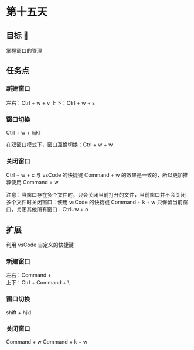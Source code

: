# 第十五天

## 目标 🎯

掌握窗口的管理

## 任务点

### 新建窗口

左右：Ctrl + w + v
上下：Ctrl + w + s

### 窗口切换

Ctrl + w + hjkl

在双窗口模式下，窗口互换切换：Ctrl + w + w

### 关闭窗口

Ctrl + w + c
与 vsCode 的快捷键 Command + w 的效果是一致的，所以更加推荐使用 Command + w

注意：当窗口存在多个文件时，只会关闭当前打开的文件，当前窗口并不会关闭
多个文件时关闭窗口：使用 vsCode 的快捷键 Command + k + w
只保留当前窗口，关闭其他所有窗口：Ctrl+w + o

## 扩展

利用 vsCode 自定义的快捷键

### 新建窗口

左右：Command + \
上下：Ctrl + Command + \

### 窗口切换

shift + hjkl

### 关闭窗口

Command + w
Command + k + w
